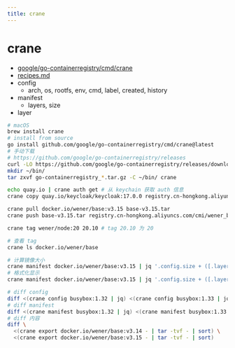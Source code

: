 ```yaml
---
title: crane
---
```


# crane

- [google/go-containerregistry/cmd/crane](https://github.com/google/go-containerregistry/blob/main/cmd/crane)
- [recipes.md](https://github.com/google/go-containerregistry/blob/main/cmd/crane/recipes.md)
- config
  - arch, os, rootfs, env, cmd, label, created, history
- manifest
  - layers, size
- layer


```bash
# macOS
brew install crane
# install from source
go install github.com/google/go-containerregistry/cmd/crane@latest
# 手动下载
# https://github.com/google/go-containerregistry/releases
curl -LO https://github.com/google/go-containerregistry/releases/download/v0.20.2/go-containerregistry_Linux_x86_64.tar.gz
mkdir ~/bin/
tar zxvf go-containerregistry_*.tar.gz -C ~/bin/ crane

echo quay.io | crane auth get # 从 keychain 获取 auth 信息
crane copy quay.io/keycloak/keycloak:17.0.0 registry.cn-hongkong.aliyuncs.com/cmi/keycloak_keycloak

crane pull docker.io/wener/base:v3.15 base-v3.15.tar
crane push base-v3.15.tar registry.cn-hongkong.aliyuncs.com/cmi/wener_base:v3.15

crane tag wener/node:20 20.10 # tag 20.10 为 20

# 查看 tag
crane ls docker.io/wener/base

# 计算镜像大小
crane manifest docker.io/wener/base:v3.15 | jq '.config.size + ([.layers[].size] | add)'
# 格式化显示
crane manifest docker.io/wener/base:v3.15 | jq '.config.size + ([.layers[].size] | add)' | numfmt --to=iec

# diff config
diff <(crane config busybox:1.32 | jq) <(crane config busybox:1.33 | jq)
# diff manifest
diff <(crane manifest busybox:1.32 | jq) <(crane manifest busybox:1.33 | jq)
# diff 内容
diff \
  <(crane export docker.io/wener/base:v3.14 - | tar -tvf - | sort) \
  <(crane export docker.io/wener/base:v3.15 - | tar -tvf - | sort)
```
